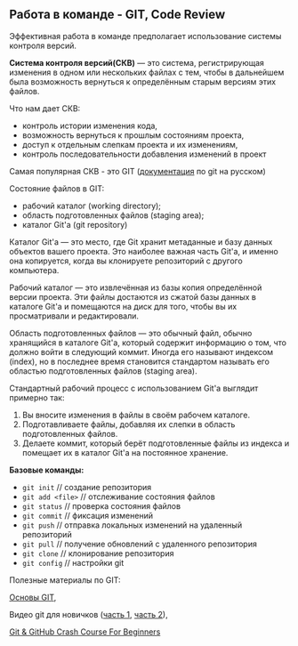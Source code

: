 ## Работа в команде - GIT, Code Review

Эффективная работа в команде предполагает использование системы контроля версий.

**Система контроля версий(СКВ)** — это система, регистрирующая изменения в одном или нескольких файлах с тем, чтобы в дальнейшем была возможность вернуться к определённым старым версиям этих файлов.



Что нам дает СКВ:

- контроль истории изменения кода,
- возможность вернуться к прошлым состояниям проекта,
- доступ к отдельным слепкам проекта и их изменениям,
- контроль последовательности добавления изменений в проект



Самая популярная СКВ - это GIT ([документация](https://git-scm.com/book/ru/v1/%D0%9E%D1%81%D0%BD%D0%BE%D0%B2%D1%8B-Git) по git на русском)

Состояние файлов в GIT:

- рабочий каталог (working directory);
- область подготовленных файлов (staging area);
- каталог Git'а (git repository)

Каталог Git'а — это место, где Git хранит метаданные и базу данных объектов вашего проекта. Это наиболее важная часть Git'а, и именно она копируется, когда вы клонируете репозиторий с другого компьютера.

Рабочий каталог — это извлечённая из базы копия определённой версии проекта. Эти файлы достаются из сжатой базы данных в каталоге Git'а и помещаются на диск для того, чтобы вы их просматривали и редактировали.

Область подготовленных файлов — это обычный файл, обычно хранящийся в каталоге Git'а, который содержит информацию о том, что должно войти в следующий коммит. Иногда его называют индексом (index), но в последнее время становится стандартом называть его областью подготовленных файлов (staging area).

Стандартный рабочий процесс с использованием Git'а выглядит примерно так:

1. Вы вносите изменения в файлы в своём рабочем каталоге.
2. Подготавливаете файлы, добавляя их слепки в область подготовленных файлов.
3. Делаете коммит, который берёт подготовленные файлы из индекса и помещает их в каталог Git'а на постоянное хранение.



**Базовые команды:**

- `git init`                // создание репозитория 
- `git add <file>`    // отслеживание состояния файлов
- `git status`            // проверка состояния файлов
- `git commit`            // фиксация изменений
- `git push`                // отправка локальных изменений на удаленный репозиторий
- `git pull`                // получение обновлений с удаленного репозитория
- `git clone`              // клонирование репозитория 
- `git config`            // настройки git



Полезные материалы по GIT:

[Основы GIT](https://git-scm.com/book/ru/v1/%D0%9E%D1%81%D0%BD%D0%BE%D0%B2%D1%8B-Git),

Видео git для новичков ([часть 1](https://www.youtube.com/watch?v=PEKN8NtBDQ0), [часть 2](https://www.youtube.com/watch?v=9d5bJc8o7MA)),

[Git & GitHub Crash Course For Beginners](https://www.youtube.com/watch?v=SWYqp7iY_Tc)

